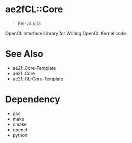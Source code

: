 # ae2fCL::Core
> Rel-v4.6.13

OpenCL Interface Library for Writing OpenCL Kernel code.  

# See Also
- ae2f::Core-Template
- ae2f::Core
- ae2f::CL-Core-Template

# Dependency
- gcc
- make
- cmake
- opencl
- python